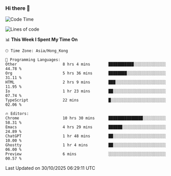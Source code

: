 ### Hi there 👋

<!--
**nicehiro/nicehiro** is a ✨ _special_ ✨ repository because its `README.md` (this file) appears on your GitHub profile.

Here are some ideas to get you started:

- 🔭 I’m currently working on ...
- 🌱 I’m currently learning ...
- 👯 I’m looking to collaborate on ...
- 🤔 I’m looking for help with ...
- 💬 Ask me about ...
- 📫 How to reach me: ...
- 😄 Pronouns: ...
- ⚡ Fun fact: ...
-->

<!--START_SECTION:waka-->
![Code Time](http://img.shields.io/badge/Code%20Time-1%2C186%20hrs%2049%20mins-blue)

![Lines of code](https://img.shields.io/badge/From%20Hello%20World%20I%27ve%20Written-1.9%20million%20lines%20of%20code-blue)

📊 **This Week I Spent My Time On** 

```text
🕑︎ Time Zone: Asia/Hong_Kong

💬 Programming Languages: 
Other                    8 hrs 4 mins        ███████████░░░░░░░░░░░░░░   44.78 % 
Org                      5 hrs 36 mins       ████████░░░░░░░░░░░░░░░░░   31.11 % 
HTML                     2 hrs 9 mins        ███░░░░░░░░░░░░░░░░░░░░░░   11.95 % 
Io                       1 hr 23 mins        ██░░░░░░░░░░░░░░░░░░░░░░░   07.74 % 
TypeScript               22 mins             █░░░░░░░░░░░░░░░░░░░░░░░░   02.06 % 

🔥 Editors: 
Chrome                   10 hrs 30 mins      ███████████████░░░░░░░░░░   58.31 % 
Emacs                    4 hrs 29 mins       ██████░░░░░░░░░░░░░░░░░░░   24.89 % 
ChatGPT                  1 hr 48 mins        ██░░░░░░░░░░░░░░░░░░░░░░░   10.00 % 
Ghostty                  1 hr 4 mins         ██░░░░░░░░░░░░░░░░░░░░░░░   06.00 % 
Preview                  6 mins              ░░░░░░░░░░░░░░░░░░░░░░░░░   00.57 % 
```


 Last Updated on 30/10/2025 06:29:11 UTC
<!--END_SECTION:waka-->
